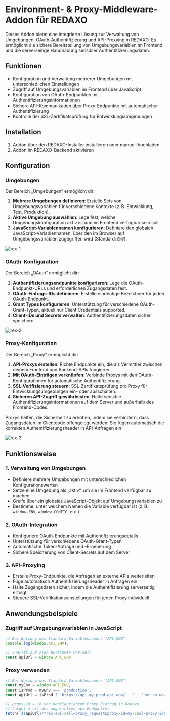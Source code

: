 # Environment- & Proxy-Middleware-Addon für REDAXO

Dieses Addon bietet eine integrierte Lösung zur Verwaltung von Umgebungen, OAuth-Authentifizierung und API-Proxying in REDAXO. Es ermöglicht die sichere Bereitstellung von Umgebungsvariablen im Frontend und die serverseitige Handhabung sensibler Authentifizierungsdaten.

## Funktionen

- Konfiguration und Verwaltung mehrerer Umgebungen mit unterschiedlichen Einstellungen  
- Zugriff auf Umgebungsvariablen im Frontend über JavaScript  
- Konfiguration von OAuth-Endpunkten mit Authentifizierungsinformationen  
- Sichere API-Kommunikation über Proxy-Endpunkte mit automatischer Authentifizierung  
- Kontrolle der SSL-Zertifikatsprüfung für Entwicklungsumgebungen  

## Installation

1. Addon über den REDAXO-Installer installieren oder manuell hochladen  
2. Addon im REDAXO-Backend aktivieren  

## Konfiguration

### Umgebungen

Der Bereich „Umgebungen“ ermöglicht dir:

1. **Mehrere Umgebungen definieren**: Erstelle Sets von Umgebungsvariablen für verschiedene Kontexte (z. B. Entwicklung, Test, Produktion).  
2. **Aktive Umgebung auswählen**: Lege fest, welche Umgebungskonfiguration aktiv ist und im Frontend verfügbar sein soll.  
3. **JavaScript-Variablennamen konfigurieren**: Definiere den globalen JavaScript-Variablennamen, über den im Browser auf Umgebungsvariablen zugegriffen wird (Standard: `ENV`).

![rex-1](https://github.com/user-attachments/assets/5e2153e8-5717-45b8-a189-7cb350820d63)

### OAuth-Konfiguration

Der Bereich „OAuth“ ermöglicht dir:

1. **Authentifizierungsendpunkte konfigurieren**: Lege die OAuth-Endpunkt-URLs und erforderlichen Zugangsdaten fest.  
2. **OAuth-Eintrags-IDs definieren**: Erstelle eindeutige Bezeichner für jeden OAuth-Endpunkt.  
3. **Grant Types konfigurieren**: Unterstützung für verschiedene OAuth-Grant-Typen, aktuell nur Client Credentials supported.  
4. **Client-IDs und Secrets verwalten**: Authentifizierungsdaten sicher speichern.

![rex-2](https://github.com/user-attachments/assets/0b871f19-871a-40de-80e3-9bb7b4162e04)

### Proxy-Konfiguration

Der Bereich „Proxy“ ermöglicht dir:

1. **API-Proxys erstellen**: Richte Endpunkte ein, die als Vermittler zwischen deinem Frontend und Backend-APIs fungieren.  
2. **Mit OAuth-Einträgen verknüpfen**: Verbinde Proxys mit den OAuth-Konfigurationen für automatische Authentifizierung.  
3. **SSL-Verifizierung steuern**: SSL-Zertifikatsprüfung pro Proxy für Entwicklungsumgebungen ein- oder ausschalten.  
4. **Sicheren API-Zugriff gewährleisten**: Halte sensible Authentifizierungsinformationen auf dem Server und außerhalb des Frontend-Codes.  

Proxys helfen, die Sicherheit zu erhöhen, indem sie verhindern, dass Zugangsdaten im Clientcode offengelegt werden. Sie fügen automatisch die korrekten Authentifizierungsheader in API-Anfragen ein.

![rex-3](https://github.com/user-attachments/assets/67828759-ee70-4833-b507-073438ff8dae)

## Funktionsweise

### 1. Verwaltung von Umgebungen

- Definiere mehrere Umgebungen mit unterschiedlichen Konfigurationswerten  
- Setze eine Umgebung als „aktiv“, um sie im Frontend verfügbar zu machen  
- Greife über ein globales JavaScript-Objekt auf Umgebungsvariablen zu  
- Bestimme, unter welchem Namen die Variable verfügbar ist (z. B. `window.ENV`, `window.CONFIG`, etc.)  

### 2. OAuth-Integration

- Konfiguriere OAuth-Endpunkte mit Authentifizierungsdetails  
- Unterstützung für verschiedene OAuth-Grant-Typen  
- Automatische Token-Abfrage und -Erneuerung  
- Sichere Speicherung von Client-Secrets auf dem Server  

### 3. API-Proxying

- Erstelle Proxy-Endpunkte, die Anfragen an externe APIs weiterleiten  
- Füge automatisch Authentifizierungsheader in Anfragen ein  
- Halte Zugangsdaten sicher, indem die Authentifizierung serverseitig erfolgt  
- Steuere SSL-Verifikationseinstellungen für jeden Proxy individuell  

## Anwendungsbeispiele

### Zugriff auf Umgebungsvariablen in JavaScript

```javascript
// Bei Nutzung des Standard-Variablennamens "API_ENV"
console.log(window.API_ENV);

// Zugriff auf eine bestimmte Variable
const apiUrl = window.API_ENV;
```

### Proxy verwenden

```javascript
// Bei Nutzung des Standard-Variablennamens "API_ENV"
const myEnv = window.API_ENV;
const isProd = myEnv === 'production';
const apiUrl = isProd ? 'https://api.my-prod-api.wow/...' : 'not so wow but still awesome';

// proxy-id = id von konfiguriertem Proxy Eintrag in Redaxo
// target = url des angezielten api Endpunktes
fetch(`${apiUrl}/?rex-api-call=proxy_request&proxy-id=my-cool-proxy-id&target=my-even-cooler-api-endpoint`, ....)
```


